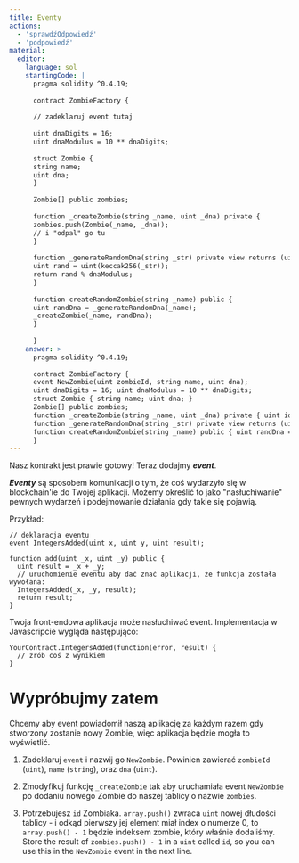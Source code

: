 ```yaml
---
title: Eventy
actions:
  - 'sprawdźOdpowiedź'
  - 'podpowiedź'
material:
  editor:
    language: sol
    startingCode: |
      pragma solidity ^0.4.19;
      
      contract ZombieFactory {
      
      // zadeklaruj event tutaj
      
      uint dnaDigits = 16;
      uint dnaModulus = 10 ** dnaDigits;
      
      struct Zombie {
      string name;
      uint dna;
      }
      
      Zombie[] public zombies;
      
      function _createZombie(string _name, uint _dna) private {
      zombies.push(Zombie(_name, _dna));
      // i "odpal" go tu
      }
      
      function _generateRandomDna(string _str) private view returns (uint) {
      uint rand = uint(keccak256(_str));
      return rand % dnaModulus;
      }
      
      function createRandomZombie(string _name) public {
      uint randDna = _generateRandomDna(_name);
      _createZombie(_name, randDna);
      }
      
      }
    answer: >
      pragma solidity ^0.4.19;
      
      contract ZombieFactory {
      event NewZombie(uint zombieId, string name, uint dna);
      uint dnaDigits = 16; uint dnaModulus = 10 ** dnaDigits;
      struct Zombie { string name; uint dna; }
      Zombie[] public zombies;
      function _createZombie(string _name, uint _dna) private { uint id = zombies.push(Zombie(_name, _dna)) - 1; NewZombie(id, _name, _dna); }
      function _generateRandomDna(string _str) private view returns (uint) { uint rand = uint(keccak256(_str)); return rand % dnaModulus; }
      function createRandomZombie(string _name) public { uint randDna = _generateRandomDna(_name); _createZombie(_name, randDna); }
      }
---
```

Nasz kontrakt jest prawie gotowy! Teraz dodajmy ***event***.

***Eventy*** są sposobem komunikacji o tym, że coś wydarzyło się w blockchain'ie do Twojej aplikacji. Możemy określić to jako "nasłuchiwanie" pewnych wydarzeń i podejmowanie działania gdy takie się pojawią.

Przykład:

    // deklaracja eventu
    event IntegersAdded(uint x, uint y, uint result);
    
    function add(uint _x, uint _y) public {
      uint result = _x + _y;
      // uruchomienie eventu aby dać znać aplikacji, że funkcja została wywołana:
      IntegersAdded(_x, _y, result);
      return result;
    }
    

Twoja front-endowa aplikacja może nasłuchiwać event. Implementacja w Javascripcie wygląda następująco:

    YourContract.IntegersAdded(function(error, result) { 
      // zrób coś z wynikiem
    }
    

# Wypróbujmy zatem

Chcemy aby event powiadomił naszą aplikację za każdym razem gdy stworzony zostanie nowy Zombie, więc aplikacja będzie mogła to wyświetlić.

1. Zadeklaruj `event` i nazwij go `NewZombie`. Powinien zawierać `zombieId` (`uint`), `name` (`string`), oraz `dna` (`uint`).

2. Zmodyfikuj funkcję `_createZombie` tak aby uruchamiała event `NewZombie` po dodaniu nowego Zombie do naszej tablicy o nazwie `zombies`.

3. Potrzebujesz `id` Zombiaka. `array.push()` zwraca `uint` nowej dłudości tablicy - i odkąd pierwszy jej element miał index o numerze 0, to `array.push() - 1` będzie indeksem zombie, który właśnie dodaliśmy. Store the result of `zombies.push() - 1` in a `uint` called `id`, so you can use this in the `NewZombie` event in the next line.